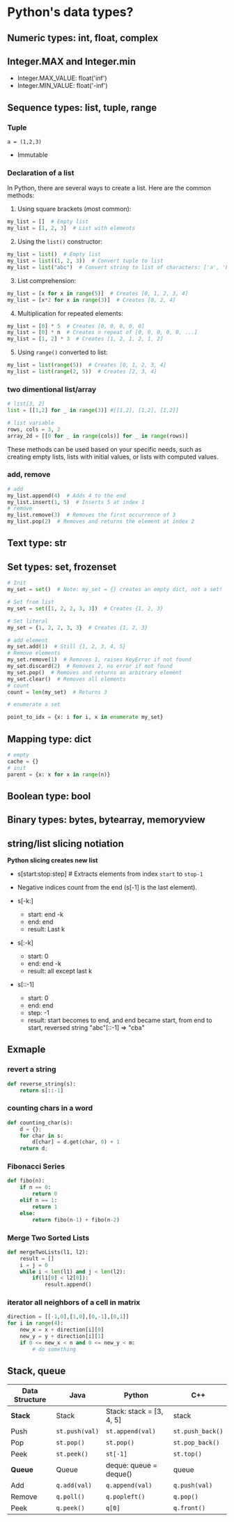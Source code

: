 # Python's data types?
## Numeric types: int, float, complex
## Integer.MAX and Integer.min
* Integer.MAX_VALUE: float('inf')
* Integer.MIN_VALUE: float('-inf')
## Sequence types: list, tuple, range
### Tuple
`a = (1,2,3)`
* Immutable

### Declaration of a list
In Python, there are several ways to create a list. Here are the common methods:

1. Using square brackets (most common):
```python
my_list = []  # Empty list
my_list = [1, 2, 3]  # List with elements
```

2. Using the `list()` constructor:
```python
my_list = list()  # Empty list
my_list = list((1, 2, 3))  # Convert tuple to list
my_list = list("abc")  # Convert string to list of characters: ['a', 'b', 'c']
```

3. List comprehension:
```python
my_list = [x for x in range(5)]  # Creates [0, 1, 2, 3, 4]
my_list = [x*2 for x in range(3)]  # Creates [0, 2, 4]
```

4. Multiplication for repeated elements:
```python
my_list = [0] * 5  # Creates [0, 0, 0, 0, 0]
my_list = [0] * n  # Creates n repeat of [0, 0, 0, 0, 0, ...]
my_list = [1, 2] * 3  # Creates [1, 2, 1, 2, 1, 2]
```

5. Using `range()` converted to list:
```python
my_list = list(range(5))  # Creates [0, 1, 2, 3, 4]
my_list = list(range(2, 5))  # Creates [2, 3, 4]
```
### two dimentional list/array
```python
# list[3, 2]
list = [[1,2] for _ in range(3)] #[[1,2], [1,2], [1,2]]

# list variable
rows, cols = 3, 2
array_2d = [[0 for _ in range(cols)] for _ in range(rows)]

```
These methods can be used based on your specific needs, such as creating empty lists, lists with initial values, or lists with computed values.

### add, remove
```python
# add
my_list.append(4)  # Adds 4 to the end
my_list.insert(1, 5)  # Inserts 5 at index 1
# remove
my_list.remove(3)  # Removes the first occurrence of 3
my_list.pop(2)  # Removes and returns the element at index 2
```
## Text type: str
## Set types: set, frozenset
```python
# Init
my_set = set()  # Note: my_set = {} creates an empty dict, not a set!

# Set from list
my_set = set([1, 2, 2, 3, 3])  # Creates {1, 2, 3}

# Set literal
my_set = {1, 2, 2, 3, 3}  # Creates {1, 2, 3}

# add element
my_set.add(1)  # Still {1, 2, 3, 4, 5}
# Remove elements
my_set.remove(1)  # Removes 1, raises KeyError if not found
my_set.discard(2)  # Removes 2, no error if not found
my_set.pop()  # Removes and returns an arbitrary element
my_set.clear()  # Removes all elements
# count
count = len(my_set)  # Returns 3

# enumerate a set

point_to_idx = {x: i for i, x in enumerate my_set}
```
## Mapping type: dict
```python
# empty
cache = {}
# init
parent = {x: x for x in range(n)}
```
## Boolean type: bool
## Binary types: bytes, bytearray, memoryview

## string/list slicing notiation
**Python slicing creates new list**

* s[start:stop:step]  # Extracts elements from index `start` to `stop-1`
* Negative indices count from the end (s[-1] is the last element).

* s[-k:]
    * start: end -k
    * end: end
    * result: Last k
* s[:-k] 
    * start: 0
    * end: end -k
    * result: all except last k
* s[::-1]    
    * start: 0
    * end: end
    * step: -1
    * result: start becomes to end, and end became start, from end to start, reversed string "abc"[::-1] => "cba"


## Exmaple
### revert a string
```python
def reverse_string(s):
    return s[::-1]
```
### counting chars in a word
```python
def counting_char(s):
    d = {};
    for char in s:
        d[char] = d.get(char, 0) + 1
    return d;
```

### Fibonacci Series
```python
def fibo(n):
    if n == 0:
        return 0
    elif n == 1:
        return 1
    else:
        return fibo(n-1) + fibo(n-2)
```
### Merge Two Sorted Lists
```python
def mergeTwoLists(l1, l2):
    result = []
    i = j = 0
    while i < len(l1) and j < len(l2):
        if(l1[0] < l2[0]):
            result.append()
```        

### iterator all neighbors of a cell in matrix
```python
direction = [[-1,0],[1,0],[0,-1],[0,1]]
for i in range(4):
    new_x = x + direction[i][0]
    new_y = y + direction[i][1]
    if 0 <= new_x < n and 0 <= new_y < m:
        # do something

```
## Stack, queue

| Data Structure | Java | Python | C++ |
|---------------|------|--------|-----|
| **Stack** | Stack | Stack: stack = [3, 4, 5] | stack |
| Push | `st.push(val)` | `st.append(val)` | `st.push_back()` |
| Pop | `st.pop()` | `st.pop()` | `st.pop_back()` |
| Peek | `st.peek()` | `st[-1]` | `st.top()` |
| **Queue** | Queue | deque: queue = deque() | queue |
| Add | `q.add(val)` | `q.append(val)` | `q.push(val)` |
| Remove | `q.poll()` | `q.popleft()` | `q.pop()` |
| Peek | `q.peek()` | `q[0]` | `q.front()` |